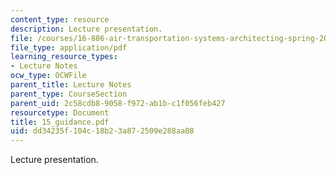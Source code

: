 ```yaml
---
content_type: resource
description: Lecture presentation.
file: /courses/16-886-air-transportation-systems-architecting-spring-2004/dd34235f104c18b23a872509e288aa08_15_guidance.pdf
file_type: application/pdf
learning_resource_types:
- Lecture Notes
ocw_type: OCWFile
parent_title: Lecture Notes
parent_type: CourseSection
parent_uid: 2c58cdb8-9058-f972-ab1b-c1f056feb427
resourcetype: Document
title: 15_guidance.pdf
uid: dd34235f-104c-18b2-3a87-2509e288aa08
---
```

Lecture presentation.

